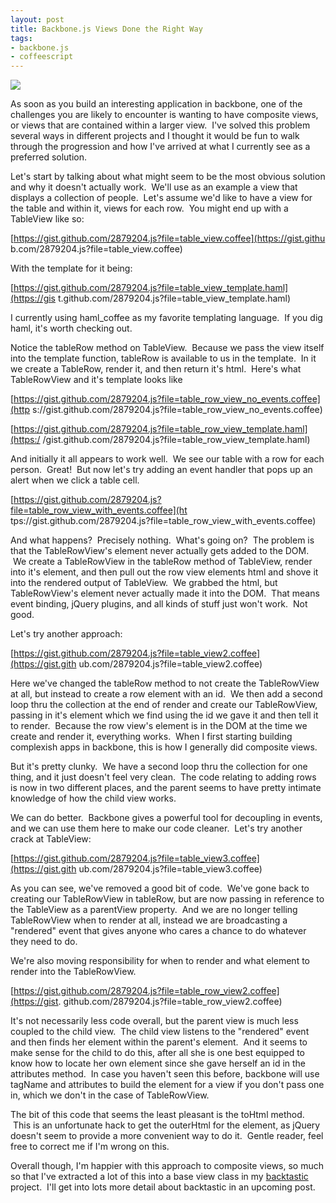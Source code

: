 ```yaml
---
layout: post
title: Backbone.js Views Done the Right Way
tags:
- backbone.js
- coffeescript
---
```

![](https://s3.amazonaws.com/gaslight-blog/backbone.png)

As soon as you build an interesting application in backbone, one of the
challenges you are likely to encounter is wanting to have composite views, or
views that are contained within a larger view.  I've solved this problem
several ways in different projects and I thought it would be fun to walk
through the progression and how I've arrived at what I currently see as a
preferred solution.

Let's start by talking about what might seem to be the most obvious solution
and why it doesn't actually work.  We'll use as an example a view that
displays a collection of people.  Let's assume we'd like to have a view for
the table and within it, views for each row.  You might end up with a
TableView like so:

[https://gist.github.com/2879204.js?file=table_view.coffee](https://gist.githu
b.com/2879204.js?file=table_view.coffee)

With the template for it being:

[https://gist.github.com/2879204.js?file=table_view_template.haml](https://gis
t.github.com/2879204.js?file=table_view_template.haml)

I currently using haml_coffee as my favorite templating language.  If you dig
haml, it's worth checking out.

Notice the tableRow method on TableView.  Because we pass the view itself into
the template function, tableRow is available to us in the template.  In it we
create a TableRow, render it, and then return it's html.  Here's what
TableRowView and it's template looks like

[https://gist.github.com/2879204.js?file=table_row_view_no_events.coffee](http
s://gist.github.com/2879204.js?file=table_row_view_no_events.coffee)

[https://gist.github.com/2879204.js?file=table_row_view_template.haml](https:/
/gist.github.com/2879204.js?file=table_row_view_template.haml)

And initially it all appears to work well.  We see our table with a row for
each person.  Great!  But now let's try adding an event handler that pops up
an alert when we click a table cell.

[https://gist.github.com/2879204.js?file=table_row_view_with_events.coffee](ht
tps://gist.github.com/2879204.js?file=table_row_view_with_events.coffee)

And what happens?  Precisely nothing.  What's going on?  The problem is that
the TableRowView's element never actually gets added to the DOM.  We create a
TableRowView in the tableRow method of TableView, render into it's element,
and then pull out the row view elements html and shove it into the rendered
output of TableView.  We grabbed the html, but TableRowView's element never
actually made it into the DOM.  That means event binding, jQuery plugins, and
all kinds of stuff just won't work.  Not good.

Let's try another approach:

[https://gist.github.com/2879204.js?file=table_view2.coffee](https://gist.gith
ub.com/2879204.js?file=table_view2.coffee)

Here we've changed the tableRow method to not create the TableRowView at all,
but instead to create a row element with an id.  We then add a second loop
thru the collection at the end of render and create our TableRowView, passing
in it's element which we find using the id we gave it and then tell it to
render.  Because the row view's element is in the DOM at the time we create
and render it, everything works.  When I first starting building complexish
apps in backbone, this is how I generally did composite views.

But it's pretty clunky.  We have a second loop thru the collection for one
thing, and it just doesn't feel very clean.  The code relating to adding rows
is now in two different places, and the parent seems to have pretty intimate
knowledge of how the child view works.

We can do better.  Backbone gives a powerful tool for decoupling in events,
and we can use them here to make our code cleaner.  Let's try another crack at
TableView:

[https://gist.github.com/2879204.js?file=table_view3.coffee](https://gist.gith
ub.com/2879204.js?file=table_view3.coffee)

As you can see, we've removed a good bit of code.  We've gone back to creating
our TableRowView in tableRow, but are now passing in reference to the
TableView as a parentView property.  And we are no longer telling TableRowView
when to render at all, instead we are broadcasting a "rendered" event that
gives anyone who cares a chance to do whatever they need to do.

We're also moving responsibility for when to render and what element to render
into the TableRowView.

[https://gist.github.com/2879204.js?file=table_row_view2.coffee](https://gist.
github.com/2879204.js?file=table_row_view2.coffee)

It's not necessarily less code overall, but the parent view is much less
coupled to the child view.  The child view listens to the "rendered" event and
then finds her element within the parent's element.  And it seems to make
sense for the child to do this, after all she is one best equipped to know how
to locate her own element since she gave herself an id in the attributes
method.  In case you haven't seen this before, backbone will use tagName and
attributes to build the element for a view if you don't pass one in, which we
don't in the case of TableRowView.

The bit of this code that seems the least pleasant is the toHtml method.  This
is an unfortunate hack to get the outerHtml for the element, as jQuery doesn't
seem to provide a more convenient way to do it.  Gentle reader, feel free to
correct me if I'm wrong on this.

Overall though, I'm happier with this approach to composite views, so much so
that I've extracted a lot of this into a base view class in my
[backtastic](https://github.com/gaslight/backtastic) project.  I'll get into
lots more detail about backtastic in an upcoming post.
